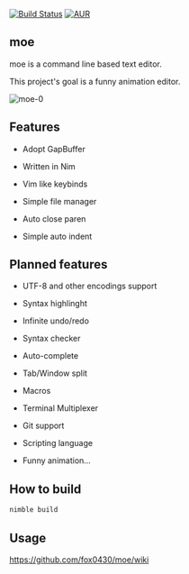 [![Build Status](https://travis-ci.org/fox0430/moe.svg?branch=port-to-nim)](https://travis-ci.org/fox0430/moe)
[![AUR](https://img.shields.io/aur/license/yaourt.svg)](https://github.com/fox0430/moe/blob/port-to-nim/README.md)

## moe

moe is a command line based text editor.

This project's goal is a funny animation editor.

![moe-0](https://user-images.githubusercontent.com/15966436/42743686-90deb5f8-88b5-11e8-9e5e-ae8202f64a98.jpg)

## Features
- Adopt GapBuffer  

- Written in Nim  

- Vim like keybinds  

- Simple file manager

- Auto close paren  

- Simple auto indent  

## Planned features
- UTF-8 and other encodings support

- Syntax highlinght  

- Infinite undo/redo

- Syntax checker  

- Auto-complete

- Tab/Window split  

- Macros

- Terminal Multiplexer

- Git support

- Scripting language

- Funny animation...

## How to build
```sh
nimble build
```

## Usage
https://github.com/fox0430/moe/wiki  
